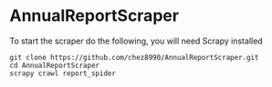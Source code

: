 # AnnualReportScraper

To start the scraper do the following, you will need Scrapy installed

```
git clone https://github.com/chez8990/AnnualReportScraper.git
cd AnnualReportScraper
scrapy crawl report_spider
```
